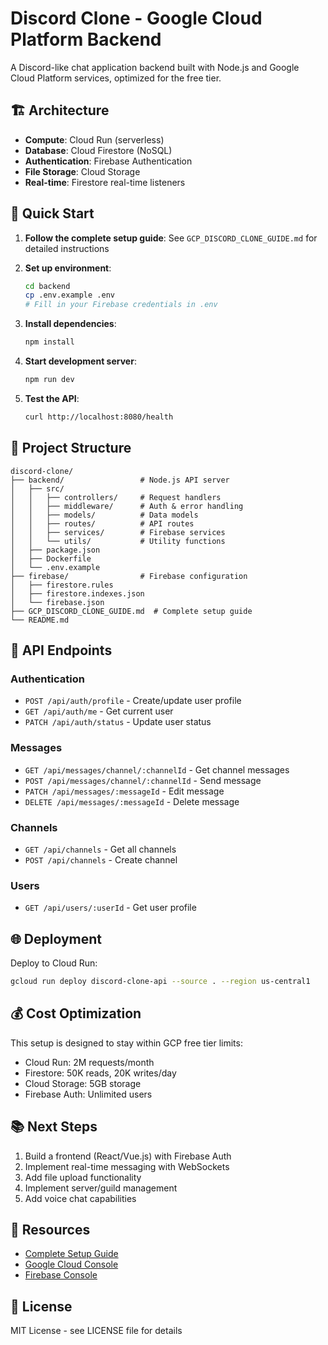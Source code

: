 # Discord Clone - Google Cloud Platform Backend

A Discord-like chat application backend built with Node.js and Google Cloud Platform services, optimized for the free tier.

## 🏗️ Architecture

- **Compute**: Cloud Run (serverless)
- **Database**: Cloud Firestore (NoSQL)
- **Authentication**: Firebase Authentication
- **File Storage**: Cloud Storage
- **Real-time**: Firestore real-time listeners

## 🚀 Quick Start

1. **Follow the complete setup guide**: See `GCP_DISCORD_CLONE_GUIDE.md` for detailed instructions

2. **Set up environment**:
   ```bash
   cd backend
   cp .env.example .env
   # Fill in your Firebase credentials in .env
   ```

3. **Install dependencies**:
   ```bash
   npm install
   ```

4. **Start development server**:
   ```bash
   npm run dev
   ```

5. **Test the API**:
   ```bash
   curl http://localhost:8080/health
   ```

## 📁 Project Structure

```
discord-clone/
├── backend/                 # Node.js API server
│   ├── src/
│   │   ├── controllers/     # Request handlers
│   │   ├── middleware/      # Auth & error handling
│   │   ├── models/          # Data models
│   │   ├── routes/          # API routes
│   │   ├── services/        # Firebase services
│   │   └── utils/           # Utility functions
│   ├── package.json
│   ├── Dockerfile
│   └── .env.example
├── firebase/                # Firebase configuration
│   ├── firestore.rules
│   ├── firestore.indexes.json
│   └── firebase.json
├── GCP_DISCORD_CLONE_GUIDE.md  # Complete setup guide
└── README.md
```

## 🔧 API Endpoints

### Authentication
- `POST /api/auth/profile` - Create/update user profile
- `GET /api/auth/me` - Get current user
- `PATCH /api/auth/status` - Update user status

### Messages
- `GET /api/messages/channel/:channelId` - Get channel messages
- `POST /api/messages/channel/:channelId` - Send message
- `PATCH /api/messages/:messageId` - Edit message
- `DELETE /api/messages/:messageId` - Delete message

### Channels
- `GET /api/channels` - Get all channels
- `POST /api/channels` - Create channel

### Users
- `GET /api/users/:userId` - Get user profile

## 🌐 Deployment

Deploy to Cloud Run:
```bash
gcloud run deploy discord-clone-api --source . --region us-central1
```

## 💰 Cost Optimization

This setup is designed to stay within GCP free tier limits:
- Cloud Run: 2M requests/month
- Firestore: 50K reads, 20K writes/day
- Cloud Storage: 5GB storage
- Firebase Auth: Unlimited users

## 📚 Next Steps

1. Build a frontend (React/Vue.js) with Firebase Auth
2. Implement real-time messaging with WebSockets
3. Add file upload functionality
4. Implement server/guild management
5. Add voice chat capabilities

## 🔗 Resources

- [Complete Setup Guide](./GCP_DISCORD_CLONE_GUIDE.md)
- [Google Cloud Console](https://console.cloud.google.com/)
- [Firebase Console](https://console.firebase.google.com/)

## 📄 License

MIT License - see LICENSE file for details
